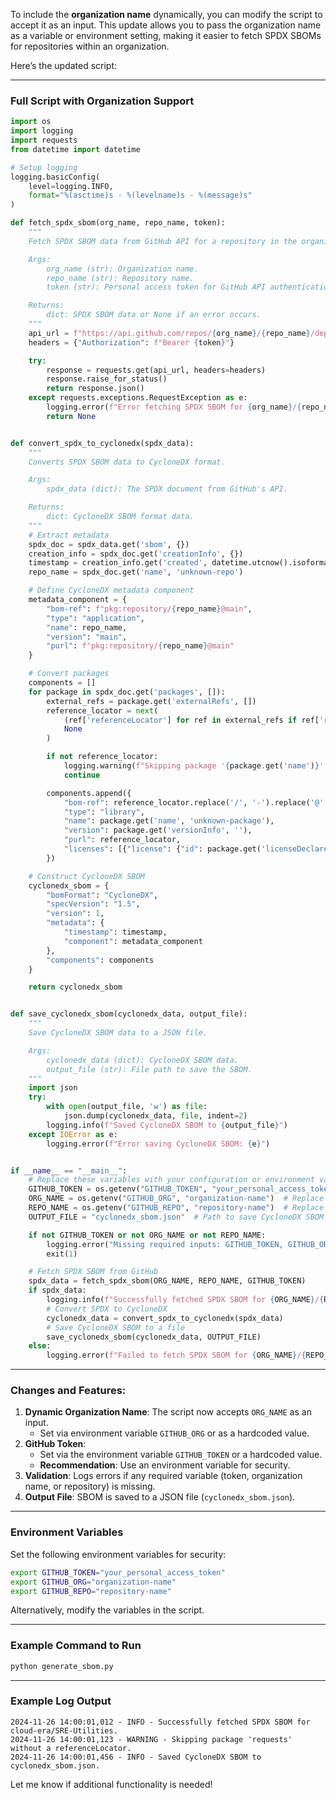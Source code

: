 To include the **organization name** dynamically, you can modify the script to accept it as an input. This update allows you to pass the organization name as a variable or environment setting, making it easier to fetch SPDX SBOMs for repositories within an organization.

Here’s the updated script:

---

### Full Script with Organization Support

```python
import os
import logging
import requests
from datetime import datetime

# Setup logging
logging.basicConfig(
    level=logging.INFO,
    format="%(asctime)s - %(levelname)s - %(message)s"
)

def fetch_spdx_sbom(org_name, repo_name, token):
    """
    Fetch SPDX SBOM data from GitHub API for a repository in the organization.

    Args:
        org_name (str): Organization name.
        repo_name (str): Repository name.
        token (str): Personal access token for GitHub API authentication.

    Returns:
        dict: SPDX SBOM data or None if an error occurs.
    """
    api_url = f"https://api.github.com/repos/{org_name}/{repo_name}/dependency-graph/sbom"
    headers = {"Authorization": f"Bearer {token}"}

    try:
        response = requests.get(api_url, headers=headers)
        response.raise_for_status()
        return response.json()
    except requests.exceptions.RequestException as e:
        logging.error(f"Error fetching SPDX SBOM for {org_name}/{repo_name}: {e}")
        return None


def convert_spdx_to_cyclonedx(spdx_data):
    """
    Converts SPDX SBOM data to CycloneDX format.

    Args:
        spdx_data (dict): The SPDX document from GitHub's API.

    Returns:
        dict: CycloneDX SBOM format data.
    """
    # Extract metadata
    spdx_doc = spdx_data.get('sbom', {})
    creation_info = spdx_doc.get('creationInfo', {})
    timestamp = creation_info.get('created', datetime.utcnow().isoformat())
    repo_name = spdx_doc.get('name', 'unknown-repo')

    # Define CycloneDX metadata component
    metadata_component = {
        "bom-ref": f"pkg:repository/{repo_name}@main",
        "type": "application",
        "name": repo_name,
        "version": "main",
        "purl": f"pkg:repository/{repo_name}@main"
    }

    # Convert packages
    components = []
    for package in spdx_doc.get('packages', []):
        external_refs = package.get('externalRefs', [])
        reference_locator = next(
            (ref['referenceLocator'] for ref in external_refs if ref['referenceType'] == 'purl'), 
            None
        )

        if not reference_locator:
            logging.warning(f"Skipping package '{package.get('name')}' without a referenceLocator.")
            continue

        components.append({
            "bom-ref": reference_locator.replace('/', '-').replace('@', '-'),
            "type": "library",
            "name": package.get('name', 'unknown-package'),
            "version": package.get('versionInfo', ''),
            "purl": reference_locator,
            "licenses": [{"license": {"id": package.get('licenseDeclared', 'NOASSERTION')}}]
        })

    # Construct CycloneDX SBOM
    cyclonedx_sbom = {
        "bomFormat": "CycloneDX",
        "specVersion": "1.5",
        "version": 1,
        "metadata": {
            "timestamp": timestamp,
            "component": metadata_component
        },
        "components": components
    }

    return cyclonedx_sbom


def save_cyclonedx_sbom(cyclonedx_data, output_file):
    """
    Save CycloneDX SBOM data to a JSON file.

    Args:
        cyclonedx_data (dict): CycloneDX SBOM data.
        output_file (str): File path to save the SBOM.
    """
    import json
    try:
        with open(output_file, 'w') as file:
            json.dump(cyclonedx_data, file, indent=2)
        logging.info(f"Saved CycloneDX SBOM to {output_file}")
    except IOError as e:
        logging.error(f"Error saving CycloneDX SBOM: {e}")


if __name__ == "__main__":
    # Replace these variables with your configuration or environment variables
    GITHUB_TOKEN = os.getenv("GITHUB_TOKEN", "your_personal_access_token")  # Add GitHub token here or set as env variable
    ORG_NAME = os.getenv("GITHUB_ORG", "organization-name")  # Replace with the org name
    REPO_NAME = os.getenv("GITHUB_REPO", "repository-name")  # Replace with repo name within org
    OUTPUT_FILE = "cyclonedx_sbom.json"  # Path to save CycloneDX SBOM

    if not GITHUB_TOKEN or not ORG_NAME or not REPO_NAME:
        logging.error("Missing required inputs: GITHUB_TOKEN, GITHUB_ORG, or GITHUB_REPO.")
        exit(1)

    # Fetch SPDX SBOM from GitHub
    spdx_data = fetch_spdx_sbom(ORG_NAME, REPO_NAME, GITHUB_TOKEN)
    if spdx_data:
        logging.info(f"Successfully fetched SPDX SBOM for {ORG_NAME}/{REPO_NAME}.")
        # Convert SPDX to CycloneDX
        cyclonedx_data = convert_spdx_to_cyclonedx(spdx_data)
        # Save CycloneDX SBOM to a file
        save_cyclonedx_sbom(cyclonedx_data, OUTPUT_FILE)
    else:
        logging.error(f"Failed to fetch SPDX SBOM for {ORG_NAME}/{REPO_NAME}.")
```

---

### Changes and Features:
1. **Dynamic Organization Name**: The script now accepts `ORG_NAME` as an input.
   - Set via environment variable `GITHUB_ORG` or as a hardcoded value.
2. **GitHub Token**: 
   - Set via the environment variable `GITHUB_TOKEN` or a hardcoded value.
   - **Recommendation**: Use an environment variable for security.
3. **Validation**: Logs errors if any required variable (token, organization name, or repository) is missing.
4. **Output File**: SBOM is saved to a JSON file (`cyclonedx_sbom.json`).

---

### Environment Variables
Set the following environment variables for security:
```bash
export GITHUB_TOKEN="your_personal_access_token"
export GITHUB_ORG="organization-name"
export GITHUB_REPO="repository-name"
```

Alternatively, modify the variables in the script.

---

### Example Command to Run
```bash
python generate_sbom.py
```

---

### Example Log Output
```plaintext
2024-11-26 14:00:01,012 - INFO - Successfully fetched SPDX SBOM for cloud-era/SRE-Utilities.
2024-11-26 14:00:01,123 - WARNING - Skipping package 'requests' without a referenceLocator.
2024-11-26 14:00:01,456 - INFO - Saved CycloneDX SBOM to cyclonedx_sbom.json.
```

Let me know if additional functionality is needed!
